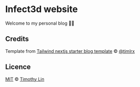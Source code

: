 # Infect3d website

Welcome to my personal blog ✍🏽

## Credits
Template from [Tailwind nextjs starter blog template](https://github.com/timlrx/tailwind-nextjs-starter-blog) © [@timlrx](https://github.com/timlrx)

## Licence

[MIT](https://github.com/timlrx/tailwind-nextjs-starter-blog/blob/master/LICENSE) © [Timothy Lin](https://www.timrlx.com)